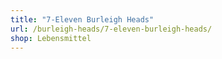 ```yaml
---
title: "7-Eleven Burleigh Heads"
url: /burleigh-heads/7-eleven-burleigh-heads/
shop: Lebensmittel
---
```

